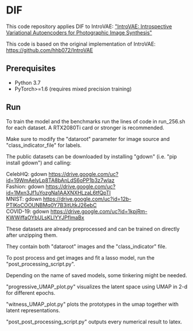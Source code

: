 # DIF

This code repository applies DIF to IntroVAE: ["IntroVAE: Introspective Variational Autoencoders for Photographic Image Synthesis"](http://papers.nips.cc/paper/7291-introvae-introspective-variational-autoencoders-for-photographic-image-synthesis)

This code is based on the original implementation of IntroVAE: https://github.com/hhb072/IntroVAE

## Prerequisites
* Python 3.7
* PyTorch>=1.6 (requires mixed precision training)

## Run

To train the model and the benchmarks run the lines of code in run_256.sh for each dataset. A RTX2080Ti card or stronger is recommended.

Make sure to modify the "dataroot" parameter for image source and "class_indicator_file" for labels.

The public datasets can be downloaded by installing "gdown" (i.e. "pip install gdown") and calling:

CelebHQ: gdown https://drive.google.com/uc?id=19WmAelyLp8TA8bAnLdS6oPP1b3z7wlaz \
Fashion: gdown https://drive.google.com/uc?id=1Mxn3Jf1uYozgNa1AAXNXHLzaL6tfQpTI \
MNIST: gdown https://drive.google.com/uc?id=12b-PTIKoCOOUNBMq0Y7B3itUtkJ26ebC \
COVID-19: gdown https://drive.google.com/uc?id=1kpjRm-KWWiffaOYbULsKLIYYJPflmaBx 

These datasets are already preprocessed and can be trained on directly after unzipping them.

They contain both "dataroot" images and the "class_indicator" file.

To post process and get images and fit a lasso model, run the "post_processing_script.py".

Depending on the name of saved models, some tinkering might be needed. 

"progressive_UMAP_plot.py" visualizes the latent space using UMAP in 2-d for different epochs.

"witness_UMAP_plot.py" plots the prototypes in the umap together with latent representations.

"post_post_processing_script.py" outputs every numerical result to latex.

